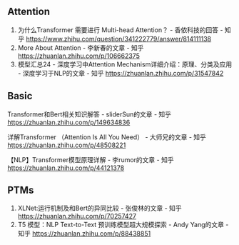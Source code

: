 

## Attention

1. 为什么Transformer 需要进行 Multi-head Attention？ - 香侬科技的回答 - 知乎 https://www.zhihu.com/question/341222779/answer/814111138
2. More About Attention - 李新春的文章 - 知乎 https://zhuanlan.zhihu.com/p/106662375
3. 模型汇总24 - 深度学习中Attention Mechanism详细介绍：原理、分类及应用 - 深度学习于NLP的文章 - 知乎 https://zhuanlan.zhihu.com/p/31547842

## Basic

Transformer和Bert相关知识解答 - sliderSun的文章 - 知乎 https://zhuanlan.zhihu.com/p/149634836

详解Transformer （Attention Is All You Need） - 大师兄的文章 - 知乎 https://zhuanlan.zhihu.com/p/48508221

【NLP】Transformer模型原理详解 - 李rumor的文章 - 知乎 https://zhuanlan.zhihu.com/p/44121378

## PTMs

1. XLNet:运行机制及和Bert的异同比较 - 张俊林的文章 - 知乎 https://zhuanlan.zhihu.com/p/70257427
2. T5 模型：NLP Text-to-Text 预训练模型超大规模探索 - Andy Yang的文章 - 知乎 https://zhuanlan.zhihu.com/p/88438851